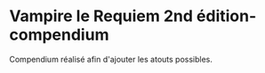 # Vampire le Requiem 2nd édition-compendium

Compendium réalisé afin d'ajouter les atouts possibles.

